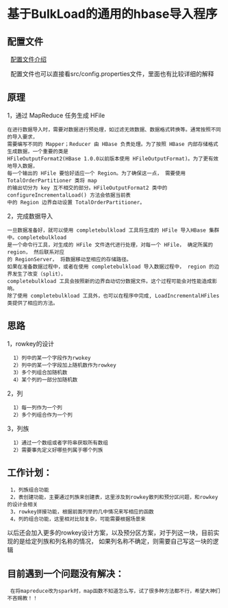 
# 基于BulkLoad的通用的hbase导入程序



## 配置文件

   [配置文件介绍](https://github.com/jimmy-src/HbaseBulkLoad/wiki/%E9%85%8D%E7%BD%AE%E6%96%87%E4%BB%B6)
   
   配置文件也可以直接看src/config.properties文件，里面也有比较详细的解释


## 原理

1，通过 MapReduce 任务生成 HFile

    在进行数据导入时，需要对数据进行预处理，如过滤无效数据、数据格式转换等。通常按照不同的导入要求，
    需要编写不同的 Mapper；Reducer 由 HBase 负责处理。为了按照 HBase 内部存储格式生成数据，一个重要的类是
    HFileOutputFormat2(HBase 1.0.0以前版本使用 HFileOutputFormat)。为了更有效地导入数据，
    每一个输出的 HFile 要恰好适应一个 Region。为了确保这一点， 需要使用 TotalOrderPartitioner 类将 map
    的输出切分为 key 互不相交的部分。HFileOutputFormat2 类中的 configureIncrementalLoad() 方法会依据当前表
    中的 Region 边界自动设置 TotalOrderPartitioner。

2，完成数据导入

    一旦数据准备好，就可以使用 completebulkload 工具将生成的 HFile 导入HBase 集群中。completebulkload
    是一个命令行工具，对生成的 HFile 文件迭代进行处理，对每一个 HFile， 确定所属的 region， 然后联系对应
    的 RegionServer， 将数据移动至相应的存储路径。
    如果在准备数据过程中，或者在使用 completebulkload 导入数据过程中， region 的边界发生了改变（split），
    completebulkload 工具会按照新的边界自动切分数据文件。这个过程可能会对性能造成影响。
    除了使用 completebulkload 工具外，也可以在程序中完成, LoadIncrementalHFiles 类提供了相应的方法。


 ## 思路
 
 1，rowkey的设计
 
      1）列中的某一个字段作为rwokey
      2）列中的某一个字段加上随机数作为rowkey
      3）多个列组合加随机数
      4）某个列的一部分加随机数
      
 2，列
 
      1）每一列作为一个列
      2）多个列组合作为一个列
      
 3，列族
 
      1）通过一个数组或者字符串获取所有数组
      2）需要事先定义好哪些列属于哪个列族


## 工作计划：
 
     1，列族组合功能
     2，表创建功能，主要通过列族来创建表，这里涉及到rowkey散列和预分区问题，和rowkey的设计会相关
     3，rowkey拼接功能，根据前面列举的几中情况来写相应的函数
     4，列的组合功能，这里相对比较复杂，可能需要根据场景来

以后还会加入更多的rowkey设计方案，以及预分区方案，对于列这一块，目前实现的是给定列族和列名称的情况，
如果列名称不确定，则需要自己写这一块的逻辑

## 目前遇到一个问题没有解决：

     在将mapreduce改为spark时，map函数不知道怎么写，试了很多种方法都不行，希望大神们不吝赐教！！
